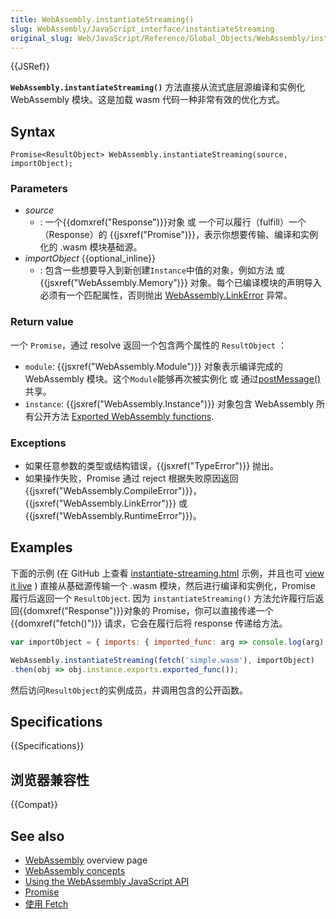 ```yaml
---
title: WebAssembly.instantiateStreaming()
slug: WebAssembly/JavaScript_interface/instantiateStreaming
original_slug: Web/JavaScript/Reference/Global_Objects/WebAssembly/instantiateStreaming
---
```


{{JSRef}}

**`WebAssembly.instantiateStreaming()`** 方法直接从流式底层源编译和实例化 WebAssembly 模块。这是加载 wasm 代码一种非常有效的优化方式。

## Syntax

```plain
Promise<ResultObject> WebAssembly.instantiateStreaming(source, importObject);
```

### Parameters

- _source_
  - : 一个{{domxref("Response")}}对象 或 一个可以履行（fulfill）一个（Response）的 {{jsxref("Promise")}}，表示你想要传输、编译和实例化的 .wasm 模块基础源。
- _importObject_ {{optional_inline}}
  - : 包含一些想要导入到新创建`Instance`中值的对象，例如方法 或 {{jsxref("WebAssembly.Memory")}} 对象。每个已编译模块的声明导入必须有一个匹配属性，否则抛出 [WebAssembly.LinkError](/en-US/docs/Web/JavaScript/Reference/Global_Objects/WebAssembly/LinkError) 异常。

### Return value

一个 `Promise`，通过 resolve 返回一个包含两个属性的 `ResultObject` ：

- `module`: {{jsxref("WebAssembly.Module")}} 对象表示编译完成的 WebAssembly 模块。这个`Module`能够再次被实例化 或 通过[postMessage()](/en-US/docs/Web/API/Worker/postMessage)共享。
- `instance`: {{jsxref("WebAssembly.Instance")}} 对象包含 WebAssembly 所有公开方法 [Exported WebAssembly functions](/en-US/docs/WebAssembly/Exported_functions).

### Exceptions

- 如果任意参数的类型或结构错误，{{jsxref("TypeError")}} 抛出。
- 如果操作失败，Promise 通过 reject 根据失败原因返回 {{jsxref("WebAssembly.CompileError")}}，{{jsxref("WebAssembly.LinkError")}} 或 {{jsxref("WebAssembly.RuntimeError")}}。

## Examples

下面的示例 (在 GitHub 上查看 [instantiate-streaming.html](https://github.com/mdn/webassembly-examples/blob/master/js-api-examples/instantiate-streaming.html) 示例，并且也可 [view it live](https://mdn.github.io/webassembly-examples/js-api-examples/instantiate-streaming.html) ) 直接从基础源传输一个 .wasm 模块，然后进行编译和实例化，Promise 履行后返回一个 `ResultObject`. 因为 `instantiateStreaming()` 方法允许履行后返回{{domxref("Response")}}对象的 Promise，你可以直接传递一个 {{domxref("fetch()")}} 请求，它会在履行后将 response 传递给方法。

```js
var importObject = { imports: { imported_func: arg => console.log(arg) } };

WebAssembly.instantiateStreaming(fetch('simple.wasm'), importObject)
.then(obj => obj.instance.exports.exported_func());
```

然后访问`ResultObject`的实例成员，并调用包含的公开函数。

## Specifications

{{Specifications}}

## 浏览器兼容性

{{Compat}}

## See also

- [WebAssembly](/en-US/docs/WebAssembly) overview page
- [WebAssembly concepts](/en-US/docs/WebAssembly/Concepts)
- [Using the WebAssembly JavaScript API](/en-US/docs/WebAssembly/Using_the_JavaScript_API)
- [Promise](/zh-CN/docs/Web/JavaScript/Reference/Global_Objects/Promise)
- [使用 Fetch](/zh-CN/docs/Web/API/Fetch_API/Using_Fetch)
